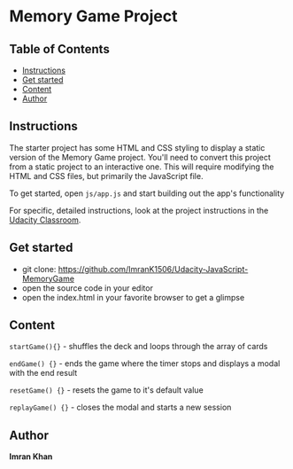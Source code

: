 # Memory Game Project

## Table of Contents

* [Instructions](#instructions)
* [Get started](#Started)
* [Content](#Content)
* [Author](#Author)

## Instructions

The starter project has some HTML and CSS styling to display a static version of the Memory Game project. You'll need to convert this project from a static project to an interactive one. This will require modifying the HTML and CSS files, but primarily the JavaScript file.

To get started, open `js/app.js` and start building out the app's functionality

For specific, detailed instructions, look at the project instructions in the [Udacity Classroom](https://classroom.udacity.com/me).

## Get started

* git clone: https://github.com/ImranK1506/Udacity-JavaScript-MemoryGame
* open the source code in your editor
* open the index.html in your favorite browser to get a glimpse

## Content

`startGame(){}` - shuffles the deck and loops through the array of cards

`endGame() {}` - ends the game where the timer stops and displays a modal with the end result

`resetGame() {}` - resets the game to it's default value

`replayGame() {}` - closes the modal and starts a new session

## Author

**Imran Khan**

